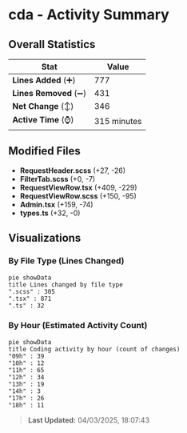 # cda - Activity Summary 

## Overall Statistics

| Stat                   | Value                                                             |
| ---------------------- | ----------------------------------------------------------------- |
| **Lines Added** (➕)   | 777                                          |
| **Lines Removed** (➖) | 431                                        |
| **Net Change** (↕)    | 346                |
| **Active Time** (⌚)   | 315 minutes |


## Modified Files
- **RequestHeader.scss** (+27, -26)
- **FilterTab.scss** (+0, -7)
- **RequestViewRow.tsx** (+409, -229)
- **RequestViewRow.scss** (+150, -95)
- **Admin.tsx** (+159, -74)
- **types.ts** (+32, -0)

## Visualizations

### By File Type (Lines Changed)

```mermaid
pie showData
title Lines changed by file type
".scss" : 305
".tsx" : 871
".ts" : 32
```

### By Hour (Estimated Activity Count)

```mermaid
pie showData
title Coding activity by hour (count of changes)
"09h" : 39
"10h" : 12
"11h" : 65
"12h" : 34
"13h" : 19
"14h" : 3
"17h" : 26
"18h" : 11
```


> **Last Updated:** 04/03/2025, 18:07:43